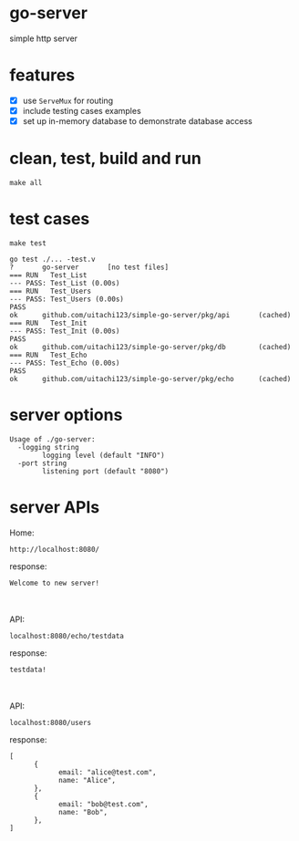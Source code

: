 # go-server
simple http server

# features
- [x] use `ServeMux` for routing
- [x] include testing cases examples
- [x] set up in-memory database to demonstrate database access

# clean, test, build and run
```
make all
```

# test cases
```
make test

go test ./... -test.v
?       go-server       [no test files]
=== RUN   Test_List
--- PASS: Test_List (0.00s)
=== RUN   Test_Users
--- PASS: Test_Users (0.00s)
PASS
ok      github.com/uitachi123/simple-go-server/pkg/api       (cached)
=== RUN   Test_Init
--- PASS: Test_Init (0.00s)
PASS
ok      github.com/uitachi123/simple-go-server/pkg/db        (cached)
=== RUN   Test_Echo
--- PASS: Test_Echo (0.00s)
PASS
ok      github.com/uitachi123/simple-go-server/pkg/echo      (cached)
```

# server options
```
Usage of ./go-server:
  -logging string
        logging level (default "INFO")
  -port string
        listening port (default "8080")
```

# server APIs
Home:
```
http://localhost:8080/
```
response:
```
Welcome to new server!
```
<br/><br/>
API:
```
localhost:8080/echo/testdata
```
response:
```
testdata!
```
<br/><br/>
API:
```
localhost:8080/users
```
response:
```
[
      {
            email: "alice@test.com",
            name: "Alice",
      },
      {
            email: "bob@test.com",
            name: "Bob",
      },
]
```